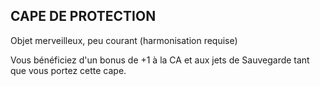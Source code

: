 ## CAPE DE PROTECTION

Objet merveilleux, peu courant (harmonisation requise)

Vous bénéficiez d'un bonus de +1 à la CA et aux jets de
Sauvegarde tant que vous portez cette cape.

